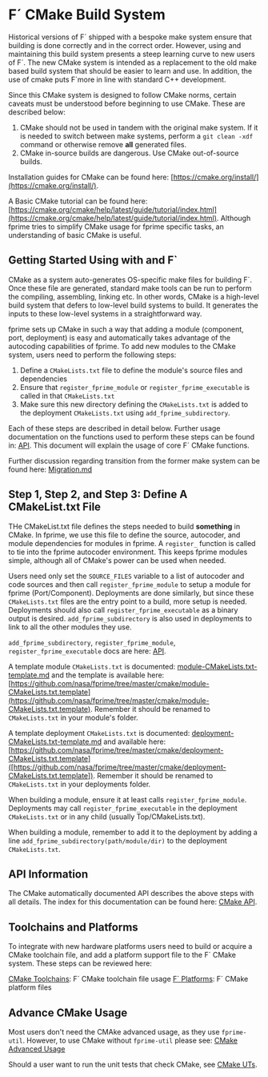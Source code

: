 # F´ CMake Build System

Historical versions of F´ shipped with a bespoke make system ensure that building is done correctly and in the correct
order. However, using and maintaining this build system presents a steep learning curve to new
users of F´. The new CMake system is intended as a replacement to the old make based
build system that should be easier to learn and use. In addition, the use of cmake puts F´more in
line with standard C++ development.

Since this CMake system is designed to follow CMake norms, certain caveats must be
understood before beginning to use CMake. These are described below:

1. CMake should not be used in tandem with the original make system.  If it is needed to switch
between make systems, perform a `git clean -xdf` command or otherwise remove **all** generated files.
2. CMake in-source builds are dangerous. Use CMake out-of-source builds.


Installation guides for CMake can be found here: [https://cmake.org/install/](https://cmake.org/install/).

A Basic CMake tutorial can be found here: [https://cmake.org/cmake/help/latest/guide/tutorial/index.html](https://cmake.org/cmake/help/latest/guide/tutorial/index.html).
Although fprime tries to simplify CMake usage for fprime specific tasks, an understanding of basic CMake is useful.

## Getting Started Using with and F`

CMake as a system auto-generates OS-specific make files for building F´. Once these file are
generated, standard make tools can be run to perform the compiling, assembling, linking etc. In other words, CMake is a
high-level build system that defers to low-level build systems to build.  It generates the inputs to these low-level
systems in a straightforward way.

fprime sets up CMake in such a way that adding a module (component, port, deployment) is easy and automatically takes
advantage of the autocoding capabilities of fprime. To add new modules to the CMake system, users need to perform the
following steps:

1. Define a `CMakeLists.txt` file to define the module's source files and dependencies
2. Ensure that `register_fprime_module` or `register_fprime_executable` is called in that `CMakeLists.txt`
3. Make sure this new directory defining the `CMakeLists.txt` is added to the deployment `CMakeLists.txt` using
   `add_fprime_subdirectory`.

Each of these steps are described in detail below. Further usage documentation on the functions used to perform these
steps can be found in: [API](./cmake-api.md). This document will explain the usage of core F´ CMake functions.

Further discussion regarding transition from the former make system can be found here:
[Migration.md](Migration.md)

## Step 1, Step 2, and Step 3: Define A CMakeList.txt File

THe CMakeList.txt file defines the steps needed to build **something** in CMake.  In fprime, we use this file to define
the source, autocoder, and module dependencies for modules in fprime. A `register_` function is called to tie into the
fprime autocoder environment. This keeps fprime modules simple, although all of CMake's power can be used when needed.

Users need only set the `SOURCE_FILES` variable to a list of autocoder and code sources and then call
`register_fprime_module` to setup a module for fprime (Port/Component). Deployments are done similarly, but since these
`CMakeLists.txt` files are the entry point to a build, more setup is needed. Deployments should also call
`register_fprime_executable` as a binary output is desired. `add_fprime_subdirectory` is also used in deployments to
link to all the other modules they use.

`add_fprime_subdirectory`, `register_fprime_module`, `register_fprime_executable` docs are here: [API](./cmake-api.md).

A template module `CMakeLists.txt` is documented: [module-CMakeLists.txt-template.md](../api/cmake/module-CMakeLists.txt-template.md)
and the template is available here:
[https://github.com/nasa/fprime/tree/master/cmake/module-CMakeLists.txt.template](https://github.com/nasa/fprime/tree/master/cmake/module-CMakeLists.txt.template).
Remember it should be renamed to `CMakeLists.txt` in your module's folder.

A template deployment `CMakeLists.txt` is documented: [deployment-CMakeLists.txt-template.md](../api/cmake/deployment-CMakeLists.txt-template.md)
and available here:
[https://github.com/nasa/fprime/tree/master/cmake/deployment-CMakeLists.txt.template]([https://github.com/nasa/fprime/tree/master/cmake/deployment-CMakeLists.txt.template]).
Remember it should be renamed to `CMakeLists.txt` in your deployments folder.

When building a module, ensure it at least calls `register_fprime_module`. Deployments may call
`register_fprime_executable` in the deployment `CMakeLists.txt` or in any child (usually Top/CMakeLists.txt).

When building a module, remember to add it to the deployment by adding a line `add_fprime_subdirectory(path/module/dir)`
to the deployment `CMakeLists.txt`.

## API Information

The CMake automatically documented API describes the above steps with all details.  The index for this documentation can
be found here: [CMake API](./cmake-api.md).

## Toolchains and Platforms

To integrate with new hardware platforms users need to build or acquire a CMake toolchain file, and add a platform
support file to the F´ CMake system. These steps can be reviewed here:

[CMake Toolchains](./cmake-toolchains.md): F´ CMake toolchain file usage
[F´ Platforms](./cmake-platforms.md): F´ CMake platform files

## Advance CMake Usage

Most users don't need the CMAke advanced usage, as they use `fprime-util`.  However, to use CMake without `fprime-util`
please see: [CMake Advanced Usage](./cmake-advanced.md)

Should a user want to run the unit tests that check CMake, see [CMake UTs](./cmake-uts.md).

